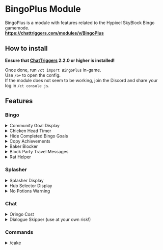# BingoPlus Module

BingoPlus is a module with features related to the Hypixel SkyBlock Bingo gamemode.  
**https://chattriggers.com/modules/v/BingoPlus**

## How to install
**Ensure that [ChatTriggers](https://www.chattriggers.com/) 2.2.0 or higher is installed!**

Once done, run `/ct import BingoPlus` in-game.  
Use `/b+` to open the config.  
If the module does not seem to be working, join the Discord and share your log in `/ct console js`.

## Features

### Bingo

<details>
    <summary>Community Goal Display</summary>
    Displays community goal data when on the Bingo Card menu.
</details>
<details>
    <summary>Chicken Head Timer</summary>
    Displays a timer for the Chicken Head cooldown.
</details>
<details>
    <summary>Hide Completed Bingo Goals</summary>
    Stops rendering completed Bingo goals
</details>
<details>
    <summary>Copy Achievements</summary>
    Automatically copies some Bingo achievements to clipboard.
</details>
<details>
    <summary>Baker Blocker</summary>
    Prevents you from running /openbaker while on a Bingo profile.
</details>
<details>
    <summary>Block Party Travel Messages</summary>
    Block party travel notifications while on a Bingo profile.
</details>
<details>
    <summary>Rat Helper</summary>
    Shows rat waypoints. Toggleable with /rats.
</details>

### Splasher

<details>
    <summary>Splasher Display</summary>
    Show a display with important information while in a splashing area.
</details>
<details>
    <summary>Hub Selector Display</summary>
    Show a display with the lowest player hubs while in the Hub Selector.
</details>
<details>
    <summary>No Potions Warning</summary>
    Warns you if you enter the Pet Care in a mega hub without any splash potions.
</details>

### Chat

<details>
    <summary>Oringo Cost</summary>
    Convert Oringo's Abiphone message to include the rarity and cost of each pet. Also copyable as a Discord message!
</details>
<details>
    <summary>Dialogue Skipper (use at your own risk!)</summary>
    Automatically skip the dialogue of certain NPCs.
</details>

### Commands

<details>
    <summary>/cake</summary>
    Visits a Cake Hub. Default is BingoSplasher, configurable in settings
</details>
